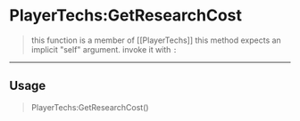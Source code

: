 # PlayerTechs:GetResearchCost
> this function is a member of [[PlayerTechs]]
> this method expects an implicit "self" argument. invoke it with `:`
-----
## Usage
> PlayerTechs:GetResearchCost()
